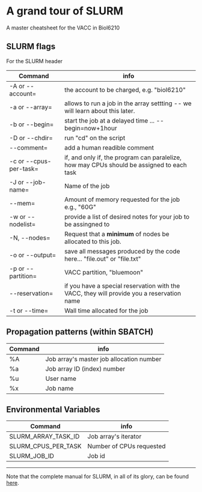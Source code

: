 # A grand tour of SLURM
A master cheatsheet for the VACC in Biol6210

## SLURM flags
For the SLURM header

|Command|info|
|--|--|
|-A or --account=|the account to be charged, e.g. "biol6210"|
|-a or --array=|allows to run a job in the array settting -- we will learn about this later.|
|-b or --begin=| start the job at a delayed time ... --begin=now+1hour|
|-D or --chdir=|run "cd" on the script|
|--comment=|add a human readible comment|
|-c or --cpus-per-task=|if, and only if, the program can paralelize, how may CPUs should be assigned to each task|
|-J or --job-name=|Name of the job|
|--mem=|Amount of memory requested for the job e.g., "60G"|
|-w or --nodelist=|provide a list of desired notes for your job to be assingned to|
|-N, --nodes=|Request that a **minimum** of nodes be allocated to this job.|
|-o or --output=|save all messages produced by the code here... "file.out" or "file.txt"|
|-p or --partition=|VACC partition, "bluemoon"|
|--reservation=|if you have a special reservation with the VACC, they will provide you a reservation name|
|-t or --time=|Wall time allocated for the job|


## Propagation patterns (within SBATCH)

|Command|info|
|--|--|
|%A|Job array's master job allocation number|
|%a|Job array ID (index) number|
|%u|User name|
|%x|Job name|

## Environmental Variables

|Command|info|
|--|--|
|SLURM_ARRAY_TASK_ID|Job array's iterator|
|SLURM_CPUS_PER_TASK|Number of CPUs requested|
|SLURM_JOB_ID|Job id|

____
Note that the complete manual for SLURM, in all of its glory, can be found [here](https://slurm.schedmd.com/sbatch.html).
